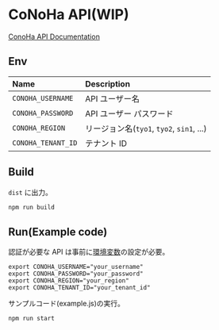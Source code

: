 # CoNoHa API(WIP)

[ConoHa API Documentation](https://www.conoha.jp/docs/)

## Env

|Name|Description
|:--|:--
|`CONOHA_USERNAME`|API ユーザー名
|`CONOHA_PASSWORD`|API ユーザー パスワード
|`CONOHA_REGION`|リージョン名(`tyo1`, `tyo2`, `sin1`, ...)
|`CONOHA_TENANT_ID`|テナント ID

## Build

`dist` に出力。

```bash
npm run build
```

## Run(Example code)

認証が必要な API は事前に[環境変数](#Env)の設定が必要。

```
export CONOHA_USERNAME="your_username"
export CONOHA_PASSWORD="your_password"
export CONOHA_REGION="your_region"
export CONOHA_TENANT_ID="your_tenant_id"
```

サンプルコード(example.js)の実行。

```bash
npm run start
```
